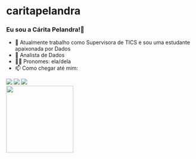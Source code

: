 # caritapelandra

### Eu sou a Cárita Pelandra!👋


- 🔭 Atualmente trabalho como Supervisora de TICS e sou uma estudante apaixonada por Dados
- 🌱 Analista de Dados
- 👩🏻 Pronomes: ela/dela
- 📫 Como chegar até mim: 

<div>
<a href="https://www.linkedin.com/in/cárita-pelandra" target="_blank"><img src="https://img.shields.io/badge/-LinkedIn-%230077B5?style=for-the-badge&logo=linkedin&logoColor=white" target="_blank"></a> 
<a href = "mailto:caritaopelandra@gmail.com"><img src="https://img.shields.io/badge/Gmail-D14836?style=for-the-badge&logo=gmail&logoColor=white" target="_blank"></a>
  <a href="https://instagram.com/caritapelandra" target="_blank"><img src="https://img.shields.io/badge/-Instagram-%23E4405F?style=for-the-badge&logo=instagram&logoColor=white" target="_blank"></a>
</div>
<div>
<a href="https://github.com/caritapelandra">
<img height="180em" src="https://github-readme-stats.vercel.app/api?username=caritapelandra&show_icons=true&theme=cobalt&include_all_commits=true&count_private=true"/>
</div>

<!--
